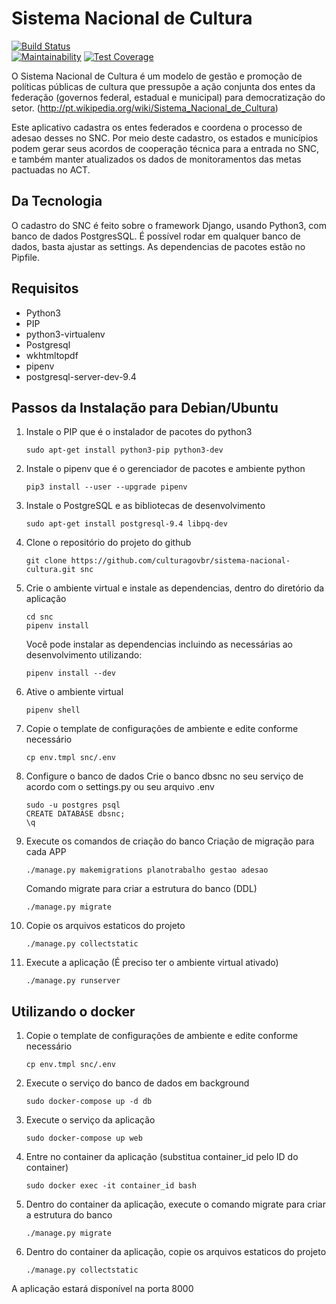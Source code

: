 # Sistema Nacional de Cultura
[![Build Status](https://travis-ci.org/culturagovbr/sistema-nacional-cultura.svg?branch=master)](https://travis-ci.org/culturagovbr/sistema-nacional-cultura)  
[![Maintainability](https://api.codeclimate.com/v1/badges/b820f182e3e161f417a3/maintainability)](https://codeclimate.com/github/culturagovbr/sistema-nacional-cultura/maintainability)
[![Test Coverage](https://api.codeclimate.com/v1/badges/b820f182e3e161f417a3/test_coverage)](https://codeclimate.com/github/culturagovbr/sistema-nacional-cultura/test_coverage)

O Sistema Nacional de Cultura é um modelo de gestão e promoção de políticas públicas de cultura que pressupõe a ação conjunta dos entes da federação (governos federal, estadual e municipal) para democratização do setor. (http://pt.wikipedia.org/wiki/Sistema_Nacional_de_Cultura)

Este aplicativo cadastra os entes federados e coordena o processo de adesao desses no SNC. Por meio deste cadastro, os estados e municípios podem gerar seus acordos de cooperação técnica para a entrada no SNC, e também manter atualizados os dados de monitoramentos das metas pactuadas no ACT.


## Da Tecnologia
O cadastro do SNC é feito sobre o framework Django, usando Python3, com banco de dados PostgresSQL. É possível rodar em qualquer banco de dados, basta ajustar as settings.
As dependencias de pacotes estão no Pipfile.





## Requisitos

* Python3
* PIP
* python3-virtualenv
* Postgresql
* wkhtmltopdf
* pipenv
* postgresql-server-dev-9.4

## Passos da Instalação para Debian/Ubuntu

1. Instale o PIP que é o instalador de pacotes do python3
    ```
    sudo apt-get install python3-pip python3-dev
    ```

2. Instale o pipenv que é o gerenciador de pacotes e ambiente python
    ```
    pip3 install --user --upgrade pipenv
    ```

3. Instale o PostgreSQL e as bibliotecas de desenvolvimento
    ```
    sudo apt-get install postgresql-9.4 libpq-dev
    ```    

4. Clone o repositório do projeto do github
    ```
    git clone https://github.com/culturagovbr/sistema-nacional-cultura.git snc
    ```

5. Crie o ambiente virtual e instale as dependencias, dentro do diretório da aplicação
    ```
    cd snc
    pipenv install
    ```    
    Você pode instalar as dependencias incluindo as necessárias ao desenvolvimento utilizando:
    ```
    pipenv install --dev
    ```

6. Ative o ambiente virtual
    ```
    pipenv shell
    ```

7. Copie o template de configurações de ambiente e edite conforme necessário
    ```
    cp env.tmpl snc/.env
    ```

8. Configure o banco de dados
    Crie o banco dbsnc no seu serviço de acordo com o settings.py ou seu arquivo .env
    ```
    sudo -u postgres psql
    CREATE DATABASE dbsnc;
    \q
    ```

9. Execute os comandos de criação do banco
    Criação de migração para cada APP
    ```
    ./manage.py makemigrations planotrabalho gestao adesao
    ```

    Comando migrate para criar a estrutura do banco (DDL)
    ```
    ./manage.py migrate
    ```

10. Copie os arquivos estaticos do projeto
    ```
    ./manage.py collectstatic
    ```

11. Execute a aplicação (É preciso ter o ambiente virtual ativado)
    ```
    ./manage.py runserver
    ```

## Utilizando o docker

1. Copie o template de configurações de ambiente e edite conforme necessário
    ```
    cp env.tmpl snc/.env
    ```

2. Execute o serviço do banco de dados em background
    ```
    sudo docker-compose up -d db
    ```

3.  Execute o serviço da aplicação
    ```
    sudo docker-compose up web
    ```

4. Entre no container da aplicação (substitua container_id pelo ID do container)
    ```
    sudo docker exec -it container_id bash
    ```

5. Dentro do container da aplicação, execute o comando migrate para criar a estrutura do banco
    ```
    ./manage.py migrate
    ```

6. Dentro do container da aplicação, copie os arquivos estaticos do projeto
    ```
    ./manage.py collectstatic
    ```

A aplicação estará disponível na porta 8000
